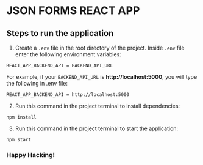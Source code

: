 # JSON FORMS REACT APP

## Steps to run the application

1) Create a ``.env`` file in the root directory of the project. Inside ``.env`` file enter the following environment variables:

```
REACT_APP_BACKEND_API = BACKEND_API_URL
```
For example, if your ``BACKEND_API_URL`` is **http://localhost:5000**, you will type the following in .env file:

```
REACT_APP_BACKEND_API = http://localhost:5000
```

2) Run this command in the project terminal to install dependencies:

```
npm install
```

3) Run this command in the project terminal to start the application:

```
npm start
```

### Happy Hacking!
